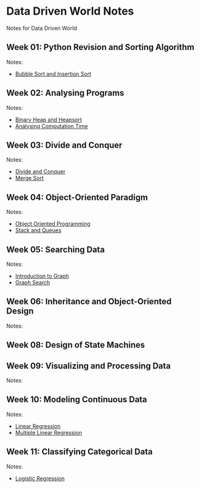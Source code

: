# Data Driven World Notes
Notes for Data Driven World

## Week 01: Python Revision and Sorting Algorithm

Notes:
- [Bubble Sort and Insertion Sort](./BubbleSort_InsertionSort.ipynb)

## Week 02: Analysing Programs

Notes:
- [Binary Heap and Heapsort](./BinaryHeap_Heapsort.ipynb)
- [Analysing Computation Time](./ComputationTime.ipynb)

## Week 03: Divide and Conquer
Notes:
- [Divide and Conquer](./Divide_Conquer.ipynb)
- [Merge Sort](./Merge_Sort.ipynb)

## Week 04: Object-Oriented Paradigm
Notes:
- [Object Oriented Programming](./Object_Oriented_Programming.ipynb)
- [Stack and Queues](./Stack_Queues.ipynb)

## Week 05: Searching Data
Notes:
- [Introduction to Graph](./Intro_to_Graph.ipynb)
- [Graph Search](./Graph_Search.ipynb)

## Week 06: Inheritance and Object-Oriented Design
Notes:

## Week 08: Design of State Machines

## Week 09: Visualizing and Processing Data
Notes:

## Week 10: Modeling Continuous Data
Notes:
- [Linear Regression](./LinearRegression.ipynb)
- [Multiple Linear Regression](./Multiple_Linear_Regression.ipynb)

## Week 11: Classifying Categorical Data
Notes:
- [Logistic Regression](./Logistic_Regression.ipynb)





